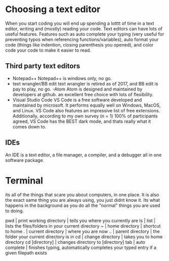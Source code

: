 # Choosing a text editor

When you start coding you will end up spending a lotttt of time in a text editor, writing and (mostly) reading your code. Text editors can have lots of useful features.
Features such as auto complete your typing (very useful for preventing typos when referencing functions/variables), auto format your code (things like indention, closing parenthesis you 
opened), and color code your code to make it easier to read.

## Third party text editors
- Notepad++ 
Notepad++ is windows only, no go.
- text wrangler/BB edit
text wrangler is retired as of 2017, and BB edit is pay to play, no go.
-Atom
Atom is designed and maintained by developers at github. an excellent free choice with lots of flexibility.
- Visual Studio Code
VS Code is a free software developed and maintained by microsoft. It performs equally well on Windows, MacOS, and Linux. VS Code also features an impressive list of 
free extensions.
Additionally, according to my own survey (n = 1) 100% of participants agreed, VS Code has the BEST dark mode, and thats really what it comes down to.

## IDEs
An IDE is a text editor, a file
manager, a compiler, and a debugger all in one software package.

# Terminal

its all of the things that scare you about computers, in one place. It is also the exact same thing you are always using, you just didnt know it. Its what happens in the 
background as you do all the "normal" things you are used to doing.

pwd | print working directory | tells you where you currently are
ls | list | lists the files/folders in your current directory
~ | home directory | shortcut to home
. | current directory | where you are now
.. | parent directory | the folder your current directory is in
cd | change directory | takes you to home directory
cd [directory] | changes directory to [directory]
tab | auto complete | finishes typing, automatically completes your typed entry if a given filepath exists
